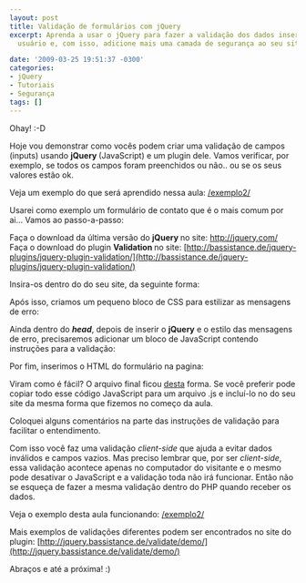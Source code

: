 ```yaml
---
layout: post
title: Validação de formulários com jQuery
excerpt: Aprenda a usar o jQuery para fazer a validação dos dados inseridos pelo seu
  usuário e, com isso, adicione mais uma camada de segurança ao seu site.

date: '2009-03-25 19:51:37 -0300'
categories:
- jQuery
- Tutoriais
- Segurança
tags: []
---
```

Ohay!  :-D

Hoje vou demonstrar como vocês podem criar uma validação de campos (inputs) usando <strong>jQuery </strong>(JavaScript) e um plugin dele. Vamos verificar, por exemplo, se todos os campos foram preenchidos ou não.. ou se os seus valores estão ok.

Veja um exemplo do que será aprendido nessa aula:
[/exemplo2/](/exemplo2)

Usarei como exemplo um formulário de contato que é o mais comum por ai... Vamos ao passo-a-passo:

Faça o download da última versão do <strong>jQuery </strong>no site: <a href="http://jquery.com/" target="_blank">http://jquery.com/
</a>Faça o download do plugin <strong>Validation </strong>no site: [http://bassistance.de/jquery-plugins/jquery-plugin-validation/](http://bassistance.de/jquery-plugins/jquery-plugin-validation/)

Insira-os dentro do <head> do seu site, da seguinte forma:


<div data-gist-id="551e7d13d1cd828d6acf" data-gist-show-loading="false"></div>

Após isso, criamos um pequeno bloco de CSS para estilizar as mensagens de erro:


<div data-gist-id="1d5dd4b54b29e11ee7e5" data-gist-show-loading="false"></div>

Ainda dentro do <em><strong>head</strong></em>, depois de inserir o <strong>jQuery</strong> e o estilo das mensagens de erro, precisaremos adicionar um bloco de JavaScript contendo instruções para a validação:


<div data-gist-id="f375cb769ac586a82720" data-gist-show-loading="false"></div>

Por fim, inserimos o HTML do formulário na pagina:


<div data-gist-id="8b47a598a9e9efb21c65" data-gist-show-loading="false"></div>

Viram como é fácil? O arquivo final ficou [desta](/exemplo2) forma. Se você preferir pode copiar todo esse código JavaScript para um arquivo .js e incluí-lo no <head> do seu site da mesma forma que fizemos no começo da aula.

Coloquei alguns comentários na parte das instruções de validação para facilitar o entendimento.

Com isso você faz uma validação <em>client-side</em> que ajuda a evitar dados inválidos e campos vazios. Mas preciso lembrar que, por ser <em>client-side</em>, essa validação acontece apenas no computador do visitante e o mesmo pode desativar o JavaScript e a validação toda não irá funcionar. Então não se esqueça de fazer a mesma validação dentro do PHP quando receber os dados.

Veja o exemplo desta aula funcionando:
[/exemplo2/](/exemplo2)

Mais exemplos de validações diferentes podem ser encontrados no site do plugin:
[http://jquery.bassistance.de/validate/demo/](http://jquery.bassistance.de/validate/demo/)

Abraços e até a próxima! :)

